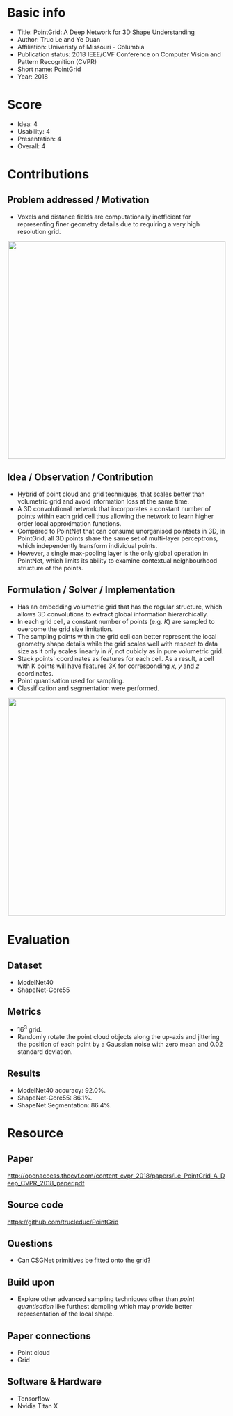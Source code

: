 # Basic info
- Title: PointGrid: A Deep Network for 3D Shape Understanding
- Author: Truc Le and Ye Duan
- Affiliation: Univeristy of Missouri - Columbia
- Publication status:  2018 IEEE/CVF Conference on Computer Vision and Pattern Recognition (CVPR)
- Short name: PointGrid
- Year: 2018

# Score
- Idea: 4
- Usability: 4
- Presentation: 4
- Overall: 4

# Contributions
## Problem addressed / Motivation
- Voxels and distance fields are computationally inefficient for representing finer geometry details due to requiring a very high resolution grid.

<p align="center">
  <img src="https://github.com/AndrewColligan/Paper-Reading-Notes/blob/master/Notes/Imgs/pointgrid.png" width = 500>
</p>

## Idea / Observation / Contribution
- Hybrid of point cloud and grid techniques, that scales better than volumetric grid and avoid information loss at the same time.
- A 3D convolutional network that incorporates a constant number of points within each grid cell thus allowing the network to learn higher order local approximation functions.
- Compared to PointNet that can consume unorganised pointsets in 3D, in PointGrid, all 3D points share the same set of multi-layer perceptrons, which independently transform individual points.
- However, a single max-pooling layer is the only global operation in PointNet, which limits its ability to examine contextual neighbourhood structure of the points.

## Formulation / Solver / Implementation
- Has an embedding volumetric grid that has the regular structure, which allows 3D convolutions to extract global information hierarchically.
- In each grid cell, a constant number of points (e.g. *K*) are sampled to overcome the grid size limitation.
- The sampling points within the grid cell can better represent the local geometry shape details while the grid scales well with respect to data size as it only scales linearly in *K*, not cubicly as in pure volumetric grid.
- Stack points' coordinates as features for each cell. As a result, a cell with K points will have features 3K for corresponding *x*, *y* and *z* coordinates.
- Point quantisation used for sampling.
- Classification and segmentation were performed.

<p align="center">
  <img src="https://github.com/timzhang642/3D-Machine-Learning/blob/master/imgs/PointGrid-%20A%20Deep%20Network%20for%203D%20Shape%20Understanding%20(2018).jpeg?raw=true" width = 500>
</p>

# Evaluation
## Dataset
- ModelNet40
- ShapeNet-Core55

## Metrics
- 16<sup>3</sup> grid.
- Randomly rotate the point cloud objects along the up-axis and jittering the position of each point by a Gaussian noise with zero mean and 0.02 standard deviation.

## Results
- ModelNet40 accuracy: 92.0%.
- ShapeNet-Core55: 86.1%.
- ShapeNet Segmentation: 86.4%.

# Resource
## Paper
http://openaccess.thecvf.com/content_cvpr_2018/papers/Le_PointGrid_A_Deep_CVPR_2018_paper.pdf

## Source code
https://github.com/trucleduc/PointGrid

## Questions
- Can CSGNet primitives be fitted onto the grid?

## Build upon
- Explore other advanced sampling techniques other than *point quantisation* like furthest dampling which may provide better representation of the local shape.

## Paper connections
- Point cloud
- Grid

## Software & Hardware
- Tensorflow
- Nvidia Titan X

